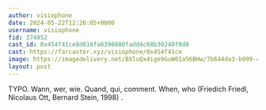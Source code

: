 ```yaml
---
author: visiophone
date: 2024-05-22T12:26:05+0000
username: visiophone
fid: 374952
cast_id: 0x454f41ce8d816fa6396080fadd4c68b30240f0d8
cast: https://farcaster.xyz/visiophone/0x454f41ce
image: https://imagedelivery.net/BXluQx4ige9GuW0Ia56BHw/7b644da3-b099-412c-f47b-5ddc1551e700/original
layout: post
---
```


TYPO. Wann, wer, wie. Quand, qui, comment. When, who (Friedich Friedl, Nicolaus Ott, Bernard Stein, 1998)
.

<img src='https://imagedelivery.net/BXluQx4ige9GuW0Ia56BHw/7b644da3-b099-412c-f47b-5ddc1551e700/original' alt='' referrerpolicy='no-referrer'/>
<img src='https://imagedelivery.net/BXluQx4ige9GuW0Ia56BHw/626d215b-089e-46c8-8575-96883c41a300/original' alt='' referrerpolicy='no-referrer'/>
